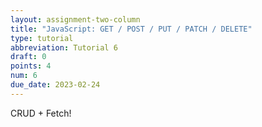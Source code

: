 ```yaml
---
layout: assignment-two-column
title: "JavaScript: GET / POST / PUT / PATCH / DELETE"
type: tutorial
abbreviation: Tutorial 6
draft: 0
points: 4
num: 6
due_date: 2023-02-24
---
```


CRUD + Fetch!